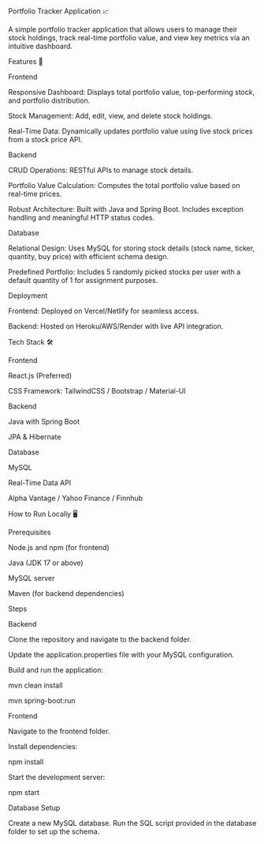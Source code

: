 Portfolio Tracker Application 📈
 
A simple portfolio tracker application that allows users to manage their stock holdings, track real-time portfolio value, and view key metrics via an intuitive dashboard.

Features 🚀

Frontend

Responsive Dashboard: Displays total portfolio value, top-performing stock, and portfolio distribution.

Stock Management: Add, edit, view, and delete stock holdings.

Real-Time Data: Dynamically updates portfolio value using live stock prices from a stock price API.

Backend

CRUD Operations: RESTful APIs to manage stock details.

Portfolio Value Calculation: Computes the total portfolio value based on real-time prices.

Robust Architecture: Built with Java and Spring Boot. Includes exception handling and meaningful HTTP status codes.

Database

Relational Design: Uses MySQL for storing stock details (stock name, ticker, quantity, buy price) with efficient schema design.

Predefined Portfolio: Includes 5 randomly picked stocks per user with a default quantity of 1 for assignment purposes.

Deployment

Frontend: Deployed on Vercel/Netlify for seamless access.

Backend: Hosted on Heroku/AWS/Render with live API integration.

Tech Stack 🛠️

Frontend

React.js (Preferred)

CSS Framework: TailwindCSS / Bootstrap / Material-UI

Backend

Java with Spring Boot

JPA & Hibernate

Database

MySQL

Real-Time Data API

Alpha Vantage / Yahoo Finance / Finnhub

How to Run Locally 🖥️

Prerequisites

Node.js and npm (for frontend)

Java (JDK 17 or above)

MySQL server

Maven (for backend dependencies)

Steps

Backend

Clone the repository and navigate to the backend folder.

Update the application.properties file with your MySQL configuration.

Build and run the application:

mvn clean install  

mvn spring-boot:run  

Frontend

Navigate to the frontend folder.

Install dependencies:

npm install  

Start the development server:

npm start  

Database Setup

Create a new MySQL database.
Run the SQL script provided in the database folder to set up the schema.
